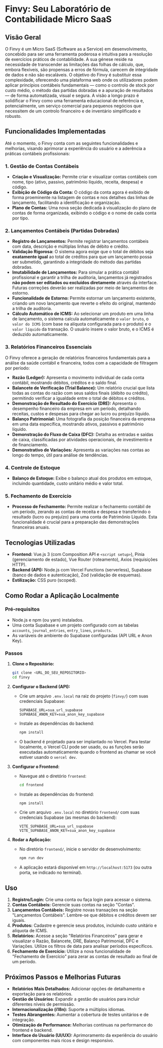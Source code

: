 # Finvy: Seu Laboratório de Contabilidade Micro SaaS

## Visão Geral

O Finvy é um Micro SaaS (Software as a Service) em desenvolvimento, concebido para ser uma ferramenta poderosa e intuitiva para a resolução de exercícios práticos de contabilidade. A sua génese reside na necessidade de transcender as limitações das folhas de cálculo, que, embora flexíveis, são propensas a erros de fórmula, carecem de integridade de dados e não são escaláveis. O objetivo do Finvy é substituir essa complexidade, oferecendo uma plataforma web onde os utilizadores podem aplicar princípios contábeis fundamentais — como o controlo de stock por custo médio, o método das partidas dobradas e a apuração de resultados — de forma automatizada, visual e segura. A visão a longo prazo é solidificar o Finvy como uma ferramenta educacional de referência e, potencialmente, um serviço comercial para pequenos negócios que necessitem de um controlo financeiro e de inventário simplificado e robusto.

## Funcionalidades Implementadas

Até o momento, o Finvy conta com as seguintes funcionalidades e melhorias, visando aprimorar a experiência do usuário e a aderência a práticas contábeis profissionais:

### 1. Gestão de Contas Contábeis
*   **Criação e Visualização:** Permite criar e visualizar contas contábeis com nome, tipo (ativo, passivo, patrimônio líquido, receita, despesa) e código.
*   **Exibição de Código da Conta:** O código da conta agora é exibido de forma proeminente na listagem de contas e nos detalhes das linhas de lançamento, facilitando a identificação e organização.
*   **Plano de Contas:** Uma nova seção dedicada à visualização do plano de contas de forma organizada, exibindo o código e o nome de cada conta por tipo.

### 2. Lançamentos Contábeis (Partidas Dobradas)
*   **Registro de Lançamentos:** Permite registrar lançamentos contábeis com data, descrição e múltiplas linhas de débito e crédito.
*   **Validação Rigorosa:** O sistema agora exige que o total de débitos seja **exatamente igual** ao total de créditos para que um lançamento possa ser submetido, garantindo a integridade do método das partidas dobradas.
*   **Imutabilidade de Lançamentos:** Para simular a prática contábil profissional e garantir a trilha de auditoria, lançamentos já registrados **não podem ser editados ou excluídos diretamente** através da interface. Futuras correções deverão ser realizadas por meio de lançamentos de estorno.
*   **Funcionalidade de Estorno:** Permite estornar um lançamento existente, criando um novo lançamento que reverte o efeito do original, mantendo a trilha de auditoria.
*   **Cálculo Automático de ICMS:** Ao selecionar um produto em uma linha de lançamento, o sistema calcula automaticamente o `valor bruto`, o `valor do ICMS` (com base na alíquota configurada para o produto) e o `valor líquido` da transação. O usuário insere o valor bruto, e o ICMS é deduzido automaticamente.

### 3. Relatórios Financeiros Essenciais
O Finvy oferece a geração de relatórios financeiros fundamentais para a análise da saúde contábil e financeira, todos com a capacidade de filtragem por período:

*   **Razão (Ledger):** Apresenta o movimento individual de cada conta contábil, mostrando débitos, créditos e o saldo final.
*   **Balancete de Verificação (Trial Balance):** Um relatório crucial que lista todas as contas do razão com seus saldos finais (débito ou crédito), permitindo verificar a igualdade entre o total de débitos e créditos.
*   **Demonstração de Resultado do Exercício (DRE):** Apresenta o desempenho financeiro da empresa em um período, detalhando receitas, custos e despesas para chegar ao lucro ou prejuízo líquido.
*   **Balanço Patrimonial:** Uma fotografia da posição financeira da empresa em uma data específica, mostrando ativos, passivos e patrimônio líquido.
*   **Demonstração do Fluxo de Caixa (DFC):** Detalha as entradas e saídas de caixa, classificadas por atividades operacionais, de investimento e de financiamento.
*   **Demonstrativo de Variações:** Apresenta as variações nas contas ao longo do tempo, útil para análise de tendências.

### 4. Controle de Estoque
*   **Balanço de Estoque:** Exibe o balanço atual dos produtos em estoque, incluindo quantidade, custo unitário médio e valor total.

### 5. Fechamento de Exercício
*   **Processo de Fechamento:** Permite realizar o fechamento contábil de um período, zerando as contas de receita e despesa e transferindo o resultado (lucro ou prejuízo) para uma conta de Patrimônio Líquido. Esta funcionalidade é crucial para a preparação das demonstrações financeiras anuais.

## Tecnologias Utilizadas

*   **Frontend:** Vue.js 3 (com Composition API e `<script setup>`), Pinia (gerenciamento de estado), Vue Router (roteamento), Axios (requisições HTTP).
*   **Backend (API):** Node.js com Vercel Functions (serverless), Supabase (banco de dados e autenticação), Zod (validação de esquemas).
*   **Estilização:** CSS puro (scoped).

## Como Rodar a Aplicação Localmente

### Pré-requisitos

*   Node.js e npm (ou yarn) instalados.
*   Uma conta Supabase e um projeto configurado com as tabelas `accounts`, `journal_entries`, `entry_lines`, `products`.
*   As variáveis de ambiente do Supabase configuradas (API URL e Anon Key).

### Passos

1.  **Clone o Repositório:**
    ```bash
    git clone <URL_DO_SEU_REPOSITORIO>
    cd finvy
    ```

2.  **Configurar o Backend (API):**
    *   Crie um arquivo `.env.local` na raiz do projeto (`finvy/`) com suas credenciais Supabase:
        ```
        SUPABASE_URL=sua_url_supabase
        SUPABASE_ANON_KEY=sua_anon_key_supabase
        ```
    *   Instale as dependências do backend:
        ```bash
        npm install
        ```
    *   O backend é projetado para ser implantado no Vercel. Para testar localmente, o Vercel CLI pode ser usado, ou as funções serão executadas automaticamente quando o frontend as chamar se você estiver usando o `vercel dev`.

3.  **Configurar o Frontend:**
    *   Navegue até o diretório `frontend`:
        ```bash
        cd frontend
        ```
    *   Instale as dependências do frontend:
        ```bash
        npm install
        ```
    *   Crie um arquivo `.env.local` no diretório `frontend/` com suas credenciais Supabase (as mesmas do backend):
        ```
        VITE_SUPABASE_URL=sua_url_supabase
        VITE_SUPABASE_ANON_KEY=sua_anon_key_supabase
        ```

4.  **Rodar a Aplicação:**
    *   No diretório `frontend/`, inicie o servidor de desenvolvimento:
        ```bash
        npm run dev
        ```
    *   A aplicação estará disponível em `http://localhost:5173` (ou outra porta, se indicado no terminal).

## Uso

1.  **Registro/Login:** Crie uma conta ou faça login para acessar o sistema.
2.  **Contas Contábeis:** Gerencie suas contas na seção "Contas".
3.  **Lançamentos Contábeis:** Registre novas transações na seção "Lançamentos Contábeis". Lembre-se que débitos e créditos devem ser iguais.
4.  **Produtos:** Cadastre e gerencie seus produtos, incluindo custo unitário e alíquota de ICMS.
5.  **Relatórios:** Acesse a seção "Relatórios Financeiros" para gerar e visualizar o Razão, Balancete, DRE, Balanço Patrimonial, DFC e Variações. Utilize os filtros de data para analisar períodos específicos.
6.  **Fechamento de Exercício:** Utilize a nova funcionalidade de "Fechamento de Exercício" para zerar as contas de resultado ao final de um período.

## Próximos Passos e Melhorias Futuras

*   **Relatórios Mais Detalhados:** Adicionar opções de detalhamento e exportação para os relatórios.
*   **Gestão de Usuários:** Expandir a gestão de usuários para incluir diferentes níveis de permissão.
*   **Internacionalização (i18n):** Suporte a múltiplos idiomas.
*   **Testes Abrangentes:** Aumentar a cobertura de testes unitários e de integração.
*   **Otimização de Performance:** Melhorias contínuas na performance do frontend e backend.
*   **Interface do Usuário (UI/UX):** Aprimoramento da experiência do usuário com componentes mais ricos e design responsivo.